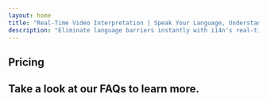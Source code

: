 ```yaml
---
layout: home
title: "Real-Time Video Interpretation | Speak Your Language, Understand All"
description: "Eliminate language barriers instantly with i14n's real-time video interpretation. Join meetings in your native language while everyone understands perfectly. Why learn a new language when technology can bridge the gap?"
---
```


<!-- text="Focus on growth — let iMind handle the languages." -->
<!-- text="Classrooms take years; iMind delivers real-time understanding today, in every language."> -->
<!-- text="Understand instantly — without learning foreign languages" -->

<HeroSection
title="Live **Interpretation** Video Meetings"
text="For companies where **language barriers** mean lost deals, delays, and costly mistakes.">
<AuthButton text="Try Live Demo →" buttonClass="brand"/>
<NavButton to="#pricing" buttonClass="alt" buttonLabel="Pricing" />
</HeroSection>

<span id="1"></span>

<FeatureBlock :card="{
  title: 'Speak Instantly in Over 100 Languages',
  details: 'iMind enables every participant to speak their native language — naturally, in [real time](/guide/how-it-works), and **without subtitles** or lag.',
    items: [
      '⚡︎ Speak freely — be understood instantly.',
      '✧ AI-powered interpretation captures tone, intent, and industry-specific terminology.',
      '✧ Two-way, continuous, voice-to-voice interpretation with zero manual setup.',
    ],
  link: './guide/what-is-imind',
  src: {
    light: '/1.png',
    dark: '/1.png',
  },
  inversion: false
}" />

<span id="2"></span>

<FeatureBlock :card="{
  title: 'The **Mind Within** Your Meetings',
  details: 'iMind turns every multilingual call into clear, searchable knowledge.',
  items: [
    '⚡︎ Instantly search any content across past and current meetings. Ask questions naturally, get precise answers without reviewing recordings.',
    '✧ Never miss action items from any meeting. Our AI extracts tasks, owners and deadlines automatically from conversations.',
    '✧ AI meeting summaries deliver key points instantly in any language, keeping everyone aligned without manual note-taking.',
  ],
  link: '/guide/how-it-works#🧩-deep-memory-deep-understanding',
  src: {
    light: '/2l.png',
    dark: '/2d.png',
  },
  inversion: true
}" />

<span id="3"></span>

<FeatureBlock :card="{
  title: 'Built for Serious Meetings — Not Just Talking',
  details: 'iMind is a professional-grade video meeting platform, not a lightweight add-on or plugin.',
  items: [
    '✧ 1080p resolution, smart noise suppression, and focused voice pickup.',
    '✧ Scheduling, moderation, demos, recording, and full calendar integration — all built in, ready to go.',
    '⚡︎ Live transcripts, participant chat, and an AI assistant that keeps meetings productive.'
  ],
  link: '/guide/how-it-works',
  src: {
    light: '/3l.png',
    dark: '/3d.png',
  },
  inversion: false
}" />

<span id="4"></span>

<FeatureBlock
  :card="{
    title: 'Secure & Confidential by Design',
    details:
      'iMind is built for conversations where trust matters. While we rely on best-in-class third-party infrastructure, [confidentiality is always in your hands](/guide/privacy-architecture).',
    items: [
      '⚡︎ Region-based privacy — choose where your data is processed. We route all interpretation, storage, and analytics through infrastructure aligned with your compliance zone (e.g. EU, US, Asia).',
      '✧ Private by default — iMind itself **never** stores or uses your content for training, profiling, or third-party access.',
      '✧ Compliant by architecture — GDPR, CCPA, and UAE PDPL-ready, with full support for export and deletion rights.'
    ],
    link: '/guide/privacy-architecture',
    src: {
      light: '/4.png',
      dark: '/4.png',
    },
    inversion: true
  }"
/>

## Pricing

<PricingPlans :plans="[
  {
    title: 'Business Starter',
    details: '**$7** per user / month',
    items: [
      'Speak Instantly in Over 100 Languages [ℹ️](#1)',
      'Built for Serious Meetings — Not Just Talking [ℹ️](#3)',
    ],
    linkText: 'Start a trial',
    linkHref: '/guide/use-cases#negotiations',
    bullet: '💬'
  },
  {
    title: 'Business Standard',
    details: '**$14** per user / month',
    items: [
      'Speak Instantly in Over 100 Languages [ℹ️](#1)',
      'Built for Serious Meetings — Not Just Talking [ℹ️](#3)',
      'The **Mind Within** Your Meetings [ℹ️](#2)',
    ],
    linkText: 'Start a trial',
    linkHref: '/guide/use-cases#operations',
    bullet: '⚡︎'
  },
  {
    title: 'Business Plus',
    details: '**$22** per user / month',
    items: [
      'Speak Instantly in Over 100 Languages [ℹ️](#1)',
      'Built for Serious Meetings — Not Just Talking [ℹ️](#3)',
      'The **Mind Within** Your Meetings [ℹ️](#2)',
      'Region-Segmented Privacy Architecture [ℹ️](#4)'
    ],
    linkText: 'Start a trial',
    linkHref: '/guide/use-cases#operations',
    bullet: '💰'
  }
]" />

## Take a look at our FAQs to learn more.

<AccordionGroup :items="[
  {
    q: 'Can external participants join a call?',
    a: 'Absolutely. For the no-cost version of Google Meet, participants can either sign in with a Google Account or be approved by the meeting organizer to join.<br><br>For Google Workspace customers, once you’ve created a meeting, you can invite anyone to join even if they don’t have a Google Account. Just share the link or meeting ID with all meeting participants.'
  },
  {
    q: 'How much does Google Meet cost?',
    a: 'Anyone with a Google Account can create a video meeting, invite up to 100 participants, and meet for up to 60 minutes per meeting at no cost. For mobile calls and 1:1s, there’s no time limit.<br><br>For longer, larger meetings or additional features such as international dial-in numbers, meeting recording, live streaming, and administrative controls, see plans and pricing for organizations or Google Workspace Individual.'
  },
  {
    q: 'How do I access premium features?',
    a: 'Premium features are available in our Google Workspace plans and in Google One Premium.'
  },
  {
    q: 'Is the meeting content secure?',
    a: 'Yes. All video and audio streams in Meet are encrypted. Users can join securely even when they\'re off site.'
  },
  {
    q: 'Is a third-party service required for dial-in access?',
    a: 'No. With Google Workspace’s Enterprise edition, you have the ability to include a phone number and PIN on each of your meetings with no other configuration required. Check the dial-in documentation for further details.'
  }
]" />
